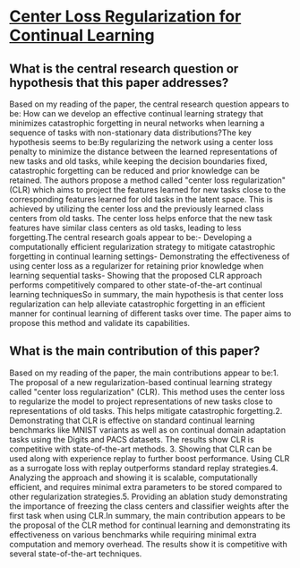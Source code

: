 # [Center Loss Regularization for Continual Learning](https://arxiv.org/abs/2110.11314v1)

## What is the central research question or hypothesis that this paper addresses?

Based on my reading of the paper, the central research question appears to be: How can we develop an effective continual learning strategy that minimizes catastrophic forgetting in neural networks when learning a sequence of tasks with non-stationary data distributions?The key hypothesis seems to be:By regularizing the network using a center loss penalty to minimize the distance between the learned representations of new tasks and old tasks, while keeping the decision boundaries fixed, catastrophic forgetting can be reduced and prior knowledge can be retained. The authors propose a method called "center loss regularization" (CLR) which aims to project the features learned for new tasks close to the corresponding features learned for old tasks in the latent space. This is achieved by utilizing the center loss and the previously learned class centers from old tasks. The center loss helps enforce that the new task features have similar class centers as old tasks, leading to less forgetting.The central research goals appear to be:- Developing a computationally efficient regularization strategy to mitigate catastrophic forgetting in continual learning settings- Demonstrating the effectiveness of using center loss as a regularizer for retaining prior knowledge when learning sequential tasks- Showing that the proposed CLR approach performs competitively compared to other state-of-the-art continual learning techniquesSo in summary, the main hypothesis is that center loss regularization can help alleviate catastrophic forgetting in an efficient manner for continual learning of different tasks over time. The paper aims to propose this method and validate its capabilities.


## What is the main contribution of this paper?

Based on my reading of the paper, the main contributions appear to be:1. The proposal of a new regularization-based continual learning strategy called "center loss regularization" (CLR). This method uses the center loss to regularize the model to project representations of new tasks close to representations of old tasks. This helps mitigate catastrophic forgetting.2. Demonstrating that CLR is effective on standard continual learning benchmarks like MNIST variants as well as on continual domain adaptation tasks using the Digits and PACS datasets. The results show CLR is competitive with state-of-the-art methods. 3. Showing that CLR can be used along with experience replay to further boost performance. Using CLR as a surrogate loss with replay outperforms standard replay strategies.4. Analyzing the approach and showing it is scalable, computationally efficient, and requires minimal extra parameters to be stored compared to other regularization strategies.5. Providing an ablation study demonstrating the importance of freezing the class centers and classifier weights after the first task when using CLR.In summary, the main contribution appears to be the proposal of the CLR method for continual learning and demonstrating its effectiveness on various benchmarks while requiring minimal extra computation and memory overhead. The results show it is competitive with several state-of-the-art techniques.
